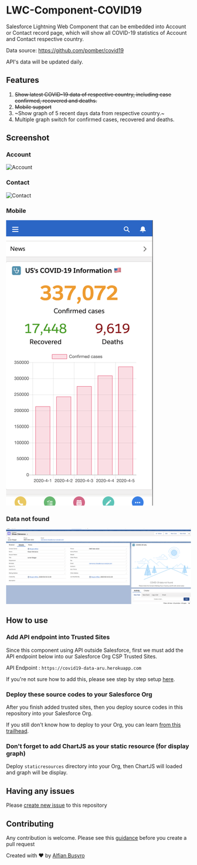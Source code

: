 # LWC-Component-COVID19
Salesforce Lightning Web Component that can be embedded into Account or Contact record page, which will show all COVID-19 statistics of Account and Contact respective country. 

Data source: https://github.com/pomber/covid19

API's data will be updated daily.

## Features

1) ~~Show latest COVID-19 data of respective country, including case confirmed, recovered and deaths.~~
2) ~~Mobile support~~
3) ~Show graph of 5 recent days data from respective country.~
4) Multiple graph switch for confirmed cases, recovered and deaths.

## Screenshot

### Account 
![Account](https://raw.githubusercontent.com/arufian/LWC-Component-COVID19/master/screenshots/account.png)

### Contact 
![Contact](https://raw.githubusercontent.com/arufian/LWC-Component-COVID19/master/screenshots/contact.png)

### Mobile
![Data Not Found](/screenshots/mobile.png)

### Data not found 
![Data Not Found](/screenshots/notfound.png)

## How to use

### Add API endpoint into Trusted Sites

Since this component using API outside Salesforce, first we must add the API endpoint below into our Salesforce Org CSP Trusted Sites. 

API Endpoint : 
`https://covid19-data-aru.herokuapp.com`

If you're not sure how to add this, please see step by step setup [here](https://help.salesforce.com/articleView?id=csp_trusted_sites.htm&language=en_us&r=https%3A%2F%2Fwww.google.com%2F&type=5).

### Deploy these source codes to your Salesforce Org

After you finish added trusted sites, then you deploy source codes in this repository into your Salesforce Org.

If you still don't know how to deploy to your Org, you can learn [from this trailhead](https://trailhead.salesforce.com/en/content/learn/modules/lightning-web-components-basics/push-lightning-web-component-files).

### Don't forget to add ChartJS as your static resource (for display graph)

Deploy `staticresources` directory into your Org, then ChartJS will loaded and graph will be display.

## Having any issues

Please [create new issue](https://github.com/arufian/LWC-Component-COVID19/issues/new) to this repository

## Contributing

Any contribution is welcome. Please see this [guidance](CONTRIBUTION.md) before you create a pull request

Created with ❤️ by [Alfian Busyro](https://twitter.com/arufian_b)
